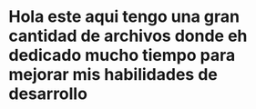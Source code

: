 # Hola este aqui tengo una gran cantidad de archivos donde eh dedicado mucho tiempo para mejorar mis habilidades de desarrollo
